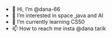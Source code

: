 - 👋 Hi, I’m @dana-66
- 👀 I’m interested in space ,java and AI 
- 🌱 I’m currently learning CS50
- 📫 How to reach me insta @dana tarik

<!---
dana-66/dana-66 is a ✨ special ✨ repository because its `README.md` (this file) appears on your GitHub profile.
You can click the Preview link to take a look at your changes.
--->
